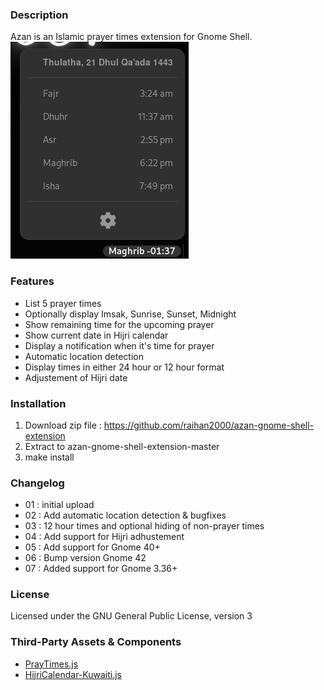 ### Description

Azan is an Islamic prayer times extension for Gnome Shell.
![alt text](/.img/azan.png) 

### Features

- List 5 prayer times
- Optionally display Imsak, Sunrise, Sunset, Midnight
- Show remaining time for the upcoming prayer
- Show current date in Hijri calendar
- Display a notification when it's time for prayer
- Automatic location detection
- Display times in either 24 hour or 12 hour format
- Adjustement of Hijri date

### Installation

1. Download zip file : https://github.com/raihan2000/azan-gnome-shell-extension
2. Extract to azan-gnome-shell-extension-master
3. make install

### Changelog

- 01 : initial upload
- 02 : Add automatic location detection & bugfixes
- 03 : 12 hour times and optional hiding of non-prayer times
- 04 : Add support for Hijri adhustement
- 05 : Add support for Gnome 40+
- 06 : Bump version Gnome 42
- 07 : Added support for Gnome 3.36+

### License

Licensed under the GNU General Public License, version 3

### Third-Party Assets & Components

- [PrayTimes.js](http://praytimes.org/manual/)
- [HijriCalendar-Kuwaiti.js](http://www.al-habib.info/islamic-calendar/hijricalendar-kuwaiti.js)
